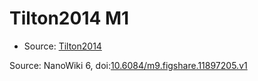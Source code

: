<a name="material" />

# Tilton2014 M1
<script type="application/ld+json">
  {
    "@context": "https://schema.org/",
    "@type": "ChemicalSubstance",
    "@id": "https://egonw.github.io/nanowiki/nanowiki438.html#material",
    "http://purl.org/dc/terms/conformsTo":
      {
        "@type": "CreativeWork",
        "@id": "https://bioschemas.org/profiles/ChemicalSubstance/0.4-RELEASE/"
      },
    "identfier": "438",
    "name": "Tilton2014 M1",
    "url": "https://egonw.github.io/nanowiki/nanowiki438.html#material",
    "sameAs": "http://127.0.0.1/mediawiki/index.php/Special:URIResolver/Tilton2014_M1"
  }
</script>


* Source: [Tilton2014](Tilton2014.md)


Source: NanoWiki 6, doi:[10.6084/m9.figshare.11897205.v1](https://doi.org/10.6084/m9.figshare.11897205.v1)

